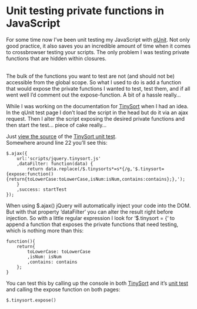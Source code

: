 <!--
  id: 879
  description: For some time now I've been unit testing my JavaScript. But how to test those private functions?
  date: 2012-01-31T13:47:35
  modified: 2012-08-24T15:40:32
  slug: unit-testing-private-functions
  type: post
  excerpt: <p>For some time now I&#8217;ve been unit testing my JavaScript with qUnit. Not only good practice, it also saves you an incredible amount of time when it comes to crossbrowser testing your scripts. The only problem I was testing private functions that are hidden within closures.</p>
  categories: code, JavaScript, jQuery
  tags: Qunit, Tinysort
  metaKeyword: private functions
  metaTitle: Unit testing private functions in JavaScript
  metaDescription: For some time now I've been unit testing my JavaScript. But how to test those private functions?
  inCv: 
  inPortfolio: 
  dateFrom: 
  dateTo: 
-->

# Unit testing private functions in JavaScript

<p>For some time now I&#8217;ve been unit testing my JavaScript with <a href="http://docs.jquery.com/QUnit" rel="external">qUnit</a>. Not only good practice, it also saves you an incredible amount of time when it comes to crossbrowser testing your scripts. The only problem I was testing private functions that are hidden within closures. </p>
<p><!--more--><br />
The bulk of the functions you want to test are not (and should not be) accessible from the global scope. So what I used to do is add a function that would expose the private functions I wanted to test, test them, and if all went well I&#8217;d comment out the expose-function. A bit of a hassle really&#8230;</p>
<p>While I was working on the documentation for <a href="http://tinysort.ronvalstar.nl/">TinySort</a> when I had an idea. In the qUnit test page I don&#8217;t load the script in the head but do it via an ajax request. Then I alter the script exposing the desired private functions and then start the test&#8230; piece of cake really&#8230;</p>
<p>Just <a href="view-source:http://tinysort.ronvalstar.nl/test/">view the source</a> of the <a href="http://tinysort.ronvalstar.nl/test/">TinySort unit test</a>.<br />
Somewhere around line 22 you&#8217;ll see this:</p>
<pre><code data-language="javascript">$.ajax({
	url:'scripts/jquery.tinysort.js'
	,dataFilter: function(data) {
		return data.replace(/$.tinysorts*=s*{/g,'$.tinysort={expose:function(){return{toLowerCase:toLowerCase,isNum:isNum,contains:contains};},');
	}
	,success: startTest
});
</code></pre>
<p>When using $.ajax() jQuery will automatically inject your code into the DOM. But with that property &#8216;dataFilter&#8217; you can alter the result right before injection. So with a little regular expression I look for &#8216;$.tinysort = {&#8216; to append a function that exposes the private functions that need testing, which is nothing more than this:</p>
<pre><code data-language="javascript">function(){
	return{
		toLowerCase: toLowerCase
		,isNum: isNum
		,contains: contains
	};
}</code></pre>
<p>You can test this by calling up the console in both <a href="http://tinysort.ronvalstar.nl/">TinySort</a> and it&#8217;s <a href="http://tinysort.ronvalstar.nl/test/">unit test</a> and calling the expose function on both pages:</p>
<pre><code data-language="javascript">$.tinysort.expose()</code></pre>